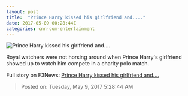 ```yaml
---
layout: post
title:  "Prince Harry kissed his girlfriend and...."
date: 2017-05-09 00:28:44Z
categories: cnn-com-entertainment
---
```


![Prince Harry kissed his girlfriend and....](http://i2.cdn.cnn.com/cnnnext/dam/assets/161108203722-meghan-markle-and-prince-harry-split-super-tease.jpg)

Royal watchers were not horsing around when Prince Harry's girlfriend showed up to watch him compete in a charity polo match.


Full story on F3News: [Prince Harry kissed his girlfriend and....](http://www.f3nws.com/n/xWPNaG)

> Posted on: Tuesday, May 9, 2017 5:28:44 AM
